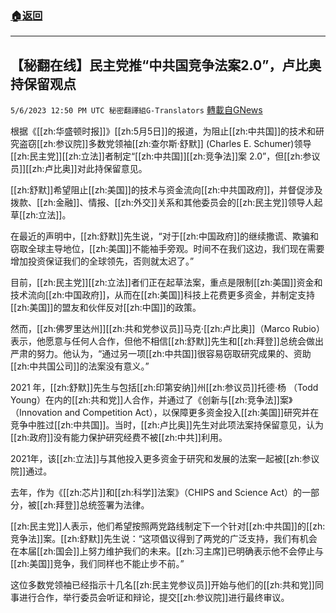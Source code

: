 ###  [:house:返回](README.md)
---


## 【秘翻在线】民主党推“中共国竞争法案2.0”，卢比奥持保留观点
`5/6/2023 12:50 PM UTC 秘密翻譯組G-Translators` [轉載自GNews](https://gnews.org/articles/1279990)

根据《[[zh:华盛顿时报]]》[[zh:5月5日]]的报道，为阻止[[zh:中共国]]的技术和研究盗窃[[zh:参议院]]多数党领袖[[zh:查尔斯·舒默]] (Charles E. Schumer)领导[[zh:民主党]][[zh:立法]]者制定“[[zh:中共国]][[zh:竞争法]]案 2.0”，但[[zh:参议员]][[zh:卢比奥]]对此持保留意见。

[[zh:舒默]]希望阻止[[zh:美国]]的技术与资金流向[[zh:中共国政府]]，并督促涉及拨款、[[zh:金融]]、情报、[[zh:外交]]关系和其他委员会的[[zh:民主党]]领导人起草[[zh:立法]]。

在最近的声明中，[[zh:舒默]]先生说，“对于[[zh:中国政府]]的继续撒谎、欺骗和窃取全球主导地位，[[zh:美国]]不能袖手旁观。时间不在我们这边，我们现在需要增加投资保证我们的全球领先，否则就太迟了。”

目前，[[zh:民主党]][[zh:立法]]者们正在起草法案，重点是限制[[zh:美国]]资金和技术流向[[zh:中国政府]]，从而在[[zh:美国]]科技上花费更多资金，并制定支持[[zh:美国]]的盟友和伙伴反对[[zh:中国]]的政策。

然而，[[zh:佛罗里达州]][[zh:共和党参议员]]马克·[[zh:卢比奥]]（Marco Rubio）表示，他愿意与任何人合作，但他不相信[[zh:舒默]]先生和[[zh:拜登]]总统会做出严肃的努力。他认为，“通过另一项[[zh:中共国]]很容易窃取研究成果的、资助[[zh:中共国公司]]的法案没有意义。”

2021 年，[[zh:舒默]]先生与包括[[zh:印第安纳]]州[[zh:参议员]]托德·杨 （Todd Young）在内的[[zh:共和党]]人合作，并通过了《创新与[[zh:竞争法]]案》（Innovation and Competition Act），以保障更多资金投入[[zh:美国]]研究并在竞争中胜过[[zh:中共国]]。当时，[[zh:卢比奥]]先生对此项法案持保留意见，认为[[zh:政府]]没有能力保护研究经费不被[[zh:中共]]利用。

2021年，该[[zh:立法]]与其他投入更多资金于研究和发展的法案一起被[[zh:参议院]]通过。

去年，作为《[[zh:芯片]]和[[zh:科学]]法案》（CHIPS and Science Act）的一部分，被[[zh:拜登]]总统签署为法律。

[[zh:民主党]]人表示，他们希望按照两党路线制定下一个针对[[zh:中共国]]的[[zh:竞争法]]案。[[zh:舒默]]先生说：“这项倡议得到了两党的广泛支持，我们有机会在本届[[zh:国会]]上努力维护我们的未来。[[zh:习主席]]已明确表示他不会停止与[[zh:美国]]竞争，我们同样也不能止步不前。”

这位多数党领袖已经指示十几名[[zh:民主党参议员]]开始与他们的[[zh:共和党]]同事进行合作，举行委员会听证和辩论，提交[[zh:参议院]]进行最终审议。
